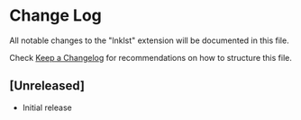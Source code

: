 # Change Log

All notable changes to the "lnklst" extension will be documented in this file.

Check [Keep a Changelog](http://keepachangelog.com/) for recommendations on how to structure this file.

## [Unreleased]

- Initial release